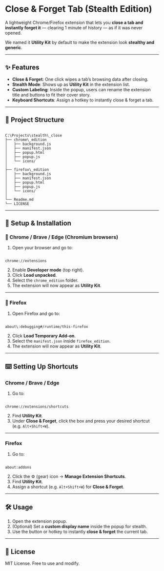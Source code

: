 # Close & Forget Tab (Stealth Edition)

A lightweight Chrome/Firefox extension that lets you **close a tab and instantly forget it** — clearing 1 minute of history — as if it was never opened.

We named it **Utility Kit** by default to make the extension look **stealthy and generic**.

---

## ✨ Features

- **Close & Forget**: One click wipes a tab’s browsing data after closing.
- **Stealth Mode**: Shows up as **Utility Kit** in the extension list.
- **Custom Labeling**: Inside the popup, users can rename the extension title and buttons to fit their cover story.
- **Keyboard Shortcuts**: Assign a hotkey to instantly close & forget a tab.

---

## 📂 Project Structure

```

C:\Projects\stealth\_close
├── chrome\_edition
│   ├── background.js
│   ├── manifest.json
│   ├── popup.html
│   ├── popup.js
│   └── icons/
│
├── firefox\_edition
│   ├── background.js
│   ├── manifest.json
│   ├── popup.html
│   ├── popup.js
│   └── icons/
│
└── Readme.md
└── LICENSE
```

---

## 🚀 Setup & Installation

### 🔹 Chrome / Brave / Edge (Chromium browsers)

1. Open your browser and go to:

```

chrome://extensions

```

2. Enable **Developer mode** (top right).
3. Click **Load unpacked**.
4. Select the `chrome_edition` folder.
5. The extension will now appear as **Utility Kit**.

---

### 🔹 Firefox

1. Open Firefox and go to:

```

about\:debugging#/runtime/this-firefox

```

2. Click **Load Temporary Add-on**.
3. Select the `manifest.json` inside `firefox_edition`.
4. The extension will now appear as **Utility Kit**.

---

## ⌨️ Setting Up Shortcuts

### Chrome / Brave / Edge

1. Go to:

```

chrome://extensions/shortcuts

```

2. Find **Utility Kit**.
3. Under **Close & Forget**, click the box and press your desired shortcut (e.g. `Alt+Shift+W`).

---

### Firefox

1. Go to:

```

about:addons

```

2. Click the ⚙️ (gear) icon → **Manage Extension Shortcuts**.
3. Find **Utility Kit**.
4. Assign a shortcut (e.g. `Alt+Shift+W`) for **Close & Forget**.

---

## 🛠️ Usage

1. Open the extension popup.
2. (Optional) Set a **custom display name** inside the popup for stealth.
3. Use the button or hotkey to instantly **close & forget** the current tab.

---

## 📜 License

MIT License. Free to use and modify.




